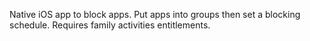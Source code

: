 Native iOS app to block apps. Put apps into groups then set a blocking schedule. Requires family activities entitlements.
